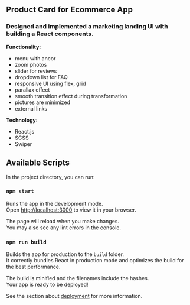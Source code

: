 ## Product Card for Ecommerce App 

<!-- [Project Link]() -->

### Designed and implemented a marketing landing UI with building a React components.

**Functionality:**
<!-- * a dropdown burger menu -->
* menu with ancor
* zoom photos
* slider for reviews
* dropdown list for FAQ
* responsive UI using flex, grid
* parallax effect
* smooth transition effect during transformation
* pictures are minimized
* external links

**Technology:**
* React.js
* SCSS
* Swiper

<!-- **Plans for finalizing the project:** -->


## Available Scripts

In the project directory, you can run:

### `npm start`

Runs the app in the development mode.\
Open [http://localhost:3000](http://localhost:3000) to view it in your browser.

The page will reload when you make changes.\
You may also see any lint errors in the console.

### `npm run build`

Builds the app for production to the `build` folder.\
It correctly bundles React in production mode and optimizes the build for the best performance.

The build is minified and the filenames include the hashes.\
Your app is ready to be deployed!

See the section about [deployment](https://facebook.github.io/create-react-app/docs/deployment) for more information.
